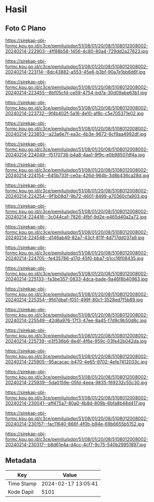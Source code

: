 # Hasil

## Foto C Plano

https://sirekap-obj-formc.kpu.go.id/c3ce/pemilu/pdpr/51/08/01/20/08/5108012008002-20240214-222903--4ff88b58-1456-4c80-80a4-729dd2a27623.jpg

https://sirekap-obj-formc.kpu.go.id/c3ce/pemilu/pdpr/51/08/01/20/08/5108012008002-20240214-223114--8dc43882-a553-45e6-b3bf-90a7e1bb6d6f.jpg

https://sirekap-obj-formc.kpu.go.id/c3ce/pemilu/pdpr/51/08/01/20/08/5108012008002-20240214-223455--8bf05cfd-ce59-4754-bd7a-30d09abe63b1.jpg

https://sirekap-obj-formc.kpu.go.id/c3ce/pemilu/pdpr/51/08/01/20/08/5108012008002-20240214-223732--9f4b402f-5a16-4e10-af8c-c5e705371e02.jpg

https://sirekap-obj-formc.kpu.go.id/c3ce/pemilu/pdpr/51/08/01/20/08/5108012008002-20240214-223853--a23a6e7f-ea3c-4b3e-9672-6cf9aa4992df.jpg

https://sirekap-obj-formc.kpu.go.id/c3ce/pemilu/pdpr/51/08/01/20/08/5108012008002-20240214-224049--f5170738-b4a8-4aa1-9f9c-e0b98507df4a.jpg

https://sirekap-obj-formc.kpu.go.id/c3ce/pemilu/pdpr/51/08/01/20/08/5108012008002-20240214-224154--645b733f-ce0a-426d-964b-3d8b436ca28d.jpg

https://sirekap-obj-formc.kpu.go.id/c3ce/pemilu/pdpr/51/08/01/20/08/5108012008002-20240214-224254--9f1b08d7-9b72-4601-8499-a70360cfa903.jpg

https://sirekap-obj-formc.kpu.go.id/c3ce/pemilu/pdpr/51/08/01/20/08/5108012008002-20240214-224416--3c044ca1-7826-4fbf-9d2e-e465d40a2a72.jpg

https://sirekap-obj-formc.kpu.go.id/c3ce/pemilu/pdpr/51/08/01/20/08/5108012008002-20240214-224548--d146ab49-82a7-43cf-811f-4d717dd037a9.jpg

https://sirekap-obj-formc.kpu.go.id/c3ce/pemilu/pdpr/51/08/01/20/08/5108012008002-20240214-224705--fe435786-a17d-45f0-bba7-b1cc16f08435.jpg

https://sirekap-obj-formc.kpu.go.id/c3ce/pemilu/pdpr/51/08/01/20/08/5108012008002-20240214-225133--fa3be357-0833-4dca-bade-9a46f8b40963.jpg

https://sirekap-obj-formc.kpu.go.id/c3ce/pemilu/pdpr/51/08/01/20/08/5108012008002-20240214-225354--9fd7dbaf-f051-499f-80c1-3528ed7f5b89.jpg

https://sirekap-obj-formc.kpu.go.id/c3ce/pemilu/pdpr/51/08/01/20/08/5108012008002-20240214-225549--42d6a976-17f3-47ee-8a45-f7d9c9b50d8c.jpg

https://sirekap-obj-formc.kpu.go.id/c3ce/pemilu/pdpr/51/08/01/20/08/5108012008002-20240214-225739--e3f536b6-8e4f-4f6e-959c-03fe42b042da.jpg

https://sirekap-obj-formc.kpu.go.id/c3ce/pemilu/pdpr/51/08/01/20/08/5108012008002-20240214-225905--95acacac-b470-4e65-9702-4efe7412033c.jpg

https://sirekap-obj-formc.kpu.go.id/c3ce/pemilu/pdpr/51/08/01/20/08/5108012008002-20240214-225939--5da0159e-05fd-4eea-9835-f69232c55c30.jpg

https://sirekap-obj-formc.kpu.go.id/c3ce/pemilu/pdpr/51/08/01/20/08/5108012008002-20240214-230041--aff475a7-80a0-4b8d-809b-6bfa8b48d417.jpg

https://sirekap-obj-formc.kpu.go.id/c3ce/pemilu/pdpr/51/08/01/20/08/5108012008002-20240214-230157--fac11640-866f-4f0b-b94e-69b6655b5152.jpg

https://sirekap-obj-formc.kpu.go.id/c3ce/pemilu/pdpr/51/08/01/20/08/5108012008002-20240214-230317--b8d61e4a-d4cc-4cf7-9c75-540b29951897.jpg


## Metadata

| Key        | Value               |
| ---------- | ------------------- |
| Time Stamp | 2024-02-17 13:05:41 |
| Kode Dapil | 5101                |



